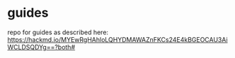 # guides
repo for guides as described here: https://hackmd.io/MYEwRgHAhloLQHYDMAWAZnFKCs24E4kBGEOCAU3AiWCLDSQDYg==?both#
